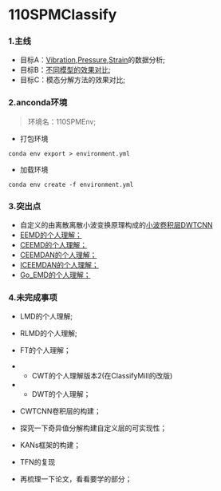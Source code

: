 # 110SPMClassify

### 1.主线
- 目标A：[Vibration](./DataAnalysis/VibrationAnalysis.md),[Pressure](./DataAnalysis/PressureAnalysis.md),[Strain]((./DataAnalysis/StrainAnalysis.md))的数据分析;
- 目标B：[不同模型的效果对比](./ModelsContrast/ModelsAnalysis.md);
- 目标C：模态分解方法的效果对比;


### 2.anconda环境

> 环境名：110SPMEnv;

- 打包环境

``conda env export > environment.yml``

- 加载环境

``conda env create -f environment.yml``

### 3.突出点
- 自定义的由离散离散小波变换原理构成的[小波卷积层DWTCNN](./ModelsContrast/110spmdwtcnnlstm.ipynb)
- [EEMD的个人理解；](./DecompositionContrast/EMD/EEMD/EEMD.md)
- [CEEMD的个人理解；](./DecompositionContrast/EMD/CEEMD/CEEMD.md)
- [CEEMDAN的个人理解；](./DecompositionContrast/EMD/CEEMDAN/CEEMDAN.md)
- [ICEEMDAN的个人理解；](./DecompositionContrast/EMD/ICEEMDAN/ICEEMDAN.md)
- [Go_EMD的个人理解；](./DecompositionContrast/EMD/Go_EMD/Go_EMD.md)


### 4.未完成事项

- LMD的个人理解;
- RLMD的个人理解;


- FT的个人理解；
- - CWT的个人理解版本2(在ClassifyMill的改版)
- - DWT的个人理解；

- CWTCNN卷积层的构建；
- 探究一下奇异值分解构建自定义层的可实现性；
- KANs框架的构建；
- TFN的复现
- 再梳理一下论文，看看要学的部分；
